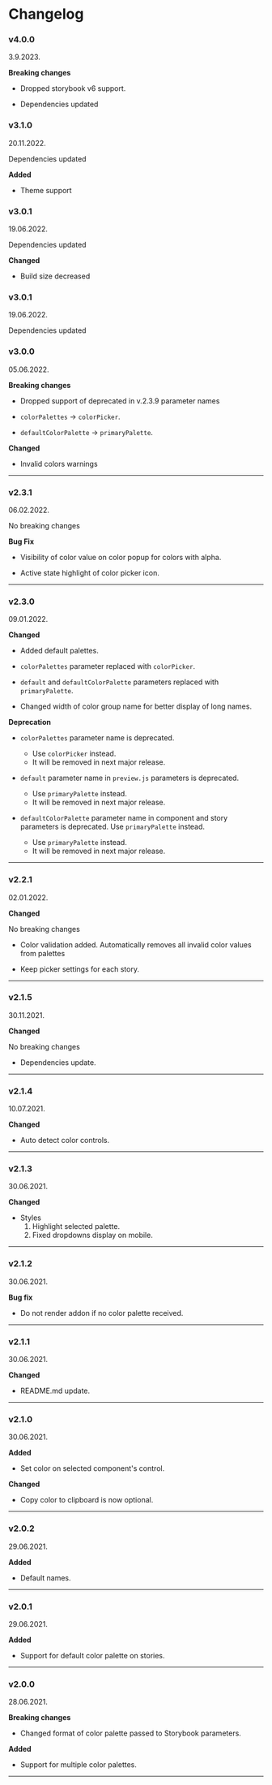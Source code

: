 # Changelog

### v4.0.0

3.9.2023.

**Breaking changes**

- Dropped storybook v6 support.

- Dependencies updated

### v3.1.0

20.11.2022.

Dependencies updated

**Added**

- Theme support

### v3.0.1

19.06.2022.

Dependencies updated

**Changed**

- Build size decreased

### v3.0.1

19.06.2022.

Dependencies updated

### v3.0.0

05.06.2022.

**Breaking changes**

- Dropped support of deprecated in v.2.3.9 parameter names

* `colorPalettes` -> `colorPicker`.

* `defaultColorPalette` -> `primaryPalette`.

**Changed**

- Invalid colors warnings

---

### v2.3.1

06.02.2022.

No breaking changes

**Bug Fix**

- Visibility of color value on color popup for colors with alpha.

- Active state highlight of color picker icon.

---

### v2.3.0

09.01.2022.

**Changed**

- Added default palettes.

- `colorPalettes` parameter replaced with `colorPicker`.

- `default` and `defaultColorPalette` parameters replaced with `primaryPalette`.

- Changed width of color group name for better display of long names.

**Deprecation**

- `colorPalettes` parameter name is deprecated.

  - Use `colorPicker` instead.
  - It will be removed in next major release.

- `default` parameter name in `preview.js` parameters is deprecated.

  - Use `primaryPalette` instead.
  - It will be removed in next major release.

- `defaultColorPalette` parameter name in component and story parameters is deprecated. Use `primaryPalette` instead.
  - Use `primaryPalette` instead.
  - It will be removed in next major release.

---

### v2.2.1

02.01.2022.

**Changed**

No breaking changes

- Color validation added.
  Automatically removes all invalid color values from palettes

- Keep picker settings for each story.

---

### v2.1.5

30.11.2021.

**Changed**

No breaking changes

- Dependencies update.

---

### v2.1.4

10.07.2021.

**Changed**

- Auto detect color controls.

---

### v2.1.3

30.06.2021.

**Changed**

- Styles
  1. Highlight selected palette.
  2. Fixed dropdowns display on mobile.

---

### v2.1.2

30.06.2021.

**Bug fix**

- Do not render addon if no color palette received.

---

### v2.1.1

30.06.2021.

**Changed**

- README.md update.

---

### v2.1.0

30.06.2021.

**Added**

- Set color on selected component's control.

**Changed**

- Copy color to clipboard is now optional.

---

### v2.0.2

29.06.2021.

**Added**

- Default names.

---

### v2.0.1

29.06.2021.

**Added**

- Support for default color palette on stories.

---

### v2.0.0

28.06.2021.

**Breaking changes**

- Changed format of color palette passed to Storybook parameters.

**Added**

- Support for multiple color palettes.

---
